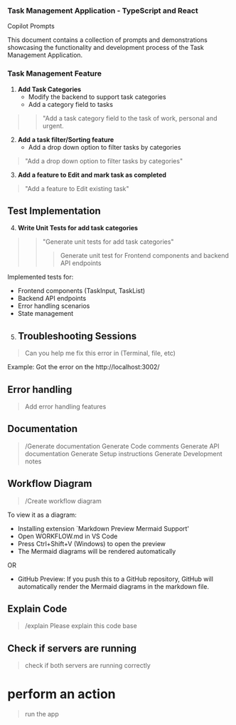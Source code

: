 ### Task Management Application - TypeScript and React
Copilot Prompts

This document contains a collection of prompts and demonstrations showcasing the functionality and development process of the Task Management Application.

### Task Management Feature

1. **Add Task Categories**
   - Modify the backend to support task categories
   - Add a category field to tasks

>> "Add a task category field to the task of work, personal and urgent.

2. **Add a task filter/Sorting feature**
   - Add a drop down option to filter tasks by categories

> "Add a drop down option to filter tasks by categories"

3. **Add a feature to Edit and mark task as completed**

> "Add a feature to Edit existing task"

## Test Implementation

4. **Write Unit Tests for add task categories**
>> "Generate  unit tests for add task categories"
>> > Generate unit test for Frontend components and backend API endpoints

Implemented tests for:
- Frontend components (TaskInput, TaskList)
- Backend API endpoints
- Error handling scenarios
- State management

5. ## Troubleshooting Sessions
> Can you help me fix this error in (Terminal, file, etc)

Example: Got the error on the http://localhost:3002/

## Error handling 

> Add error handling features

## Documentation

> /Generate documentation
> Generate Code comments
> Generate API documentation
> Generate Setup instructions
> Generate Development notes

## Workflow Diagram

> /Create workflow diagram

To view it as a diagram:
- Installing extension `Markdown Preview Mermaid Support'
- Open WORKFLOW.md in VS Code
- Press Ctrl+Shift+V (Windows) to open the preview
- The Mermaid diagrams will be rendered automatically

OR

- GitHub Preview: If you push this to a GitHub repository, GitHub will automatically render the Mermaid diagrams in the markdown file.

## Explain Code

> /explain Please explain this code base

## Check if servers are running
> check if both servers are running correctly

# perform an action
> run the app

